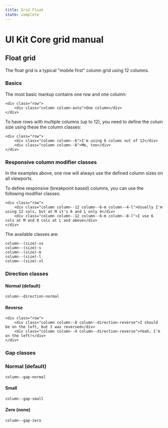 ```yaml
---
title: Grid Float
state: complete
---
```


# UI Kit Core grid manual

## Float grid

The float grid is a typical "mobile first" column grid using 12 columns.

### Basics

The most basic markup contains one row and one column:

```
<div class="row">
	<div class="column column-auto">One column</div>
</div>
```

To have rows with multiple columns (up to 12), you need to define the colum size using these the column classes:

```
<div class="row">
	<div class="column column--6">I'm using 6 colums out of 12</div>
	<div class="column column--6">Me, too</div>
</div>
```

### Responsive column modifier classes

In the examples above, one row will always use the defined column sizes on all viewports.

To define responsive (breakpoint based) columns, you can use the following modifier classes:

```
<div class="row">
	<div class="column column--12 column--6-m column--4-l">Usually I'm using 12 cols, but at M it's 6 and L only 4</div>
	<div class="column column--12 column--6-m column--8-l">I use 6 cols at M and 8 cols at L and above</div>
</div>
```

The available classes are:

```
column--(size)-xs
column--(size)-s
column--(size)-m
column--(size)-l
column--(size)-xl
```

### Direction classes

#### Normal (default)
```
column--direction-normal
```

#### Reverse
```
<div class="row">
	<div class="column column--8 column--direction-reverse">I should be on the left, but I was reversed</div>
	<div class="column column--4 column--direction-reverse">Yeah, I'm on the left!</div>
</div>
```

### Gap classes

### Normal (default)
```
column--gap-normal
```

#### Small
```
column--gap-small
```

#### Zero (none)
```
column--gap-zero
```

